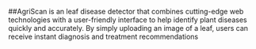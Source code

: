 ##AgriScan is an leaf disease detector that combines cutting-edge web technologies with a user-friendly interface to help identify plant diseases quickly and accurately. By simply uploading an image of a leaf, users can receive instant diagnosis and treatment recommendations
